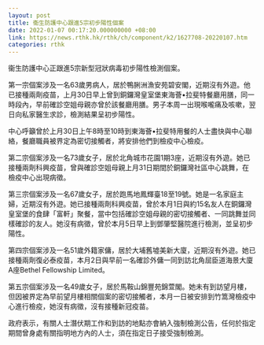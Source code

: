 ```yaml
---
layout: post
title: 衞生防護中心跟進5宗初步陽性個案
date: 2022-01-07 00:17:20.000000000 +08:00
link: https://news.rthk.hk/rthk/ch/component/k2/1627708-20220107.htm
categories: rthk
---
```


衞生防護中心正跟進5宗新型冠狀病毒初步陽性檢測個案。

第一宗個案涉及一名63歲男病人，居於鴨脷洲漁安苑碧安閣，近期沒有外遊。他已接種兩劑疫苗，上月30日早上曾到銅鑼灣皇室堡東海薈•拉斐特餐廳用膳，同一時段內，早前確診空姐母親亦曾於該餐廳用膳。男子本周一出現喉嚨痛及咳嗽，翌日向私家醫生求診，檢測結果呈初步陽性。

中心呼籲曾於上月30日上午8時至10時到東海薈•拉斐特用餐的人士盡快與中心聯絡，餐廳職員被界定為密切接觸者，將安排他們到檢疫中心檢疫。

第二宗個案涉及一名73歲女子，居於北角城市花園1期3座，近期沒有外遊。她已接種兩劑科興疫苗，曾與確診空姐母親上月31日期間於銅鑼灣社區中心跳舞，在檢疫中心出現病徵。

第三宗個案涉及一名67歲女子，居於跑馬地鳳輝臺18至19號。她是一名家庭主婦，近期沒有外遊。她已接種兩劑科興疫苗，曾於本月1日與約15名友人在銅鑼灣皇室堡的食肆「富軒」聚餐，當中包括確診空姐母親的密切接觸者、一同跳舞並同樣確診的友人。她沒有病徵，曾於本月5日早上到鄧肇堅醫院進行檢測，並呈初步陽性。

第四宗個案涉及一名51歲外籍家傭，居於大埔舊墟美新大廈，近期沒有外遊。她已接種兩劑復必泰疫苗，本月2日與早前一名確診外傭一同到訪北角屈臣道海景大廈A座Bethel Fellowship Limited。

第五宗個案涉及一名49歲女子，居於馬鞍山錦豐苑錦萱閣。她未有到訪望月樓，但因被界定為早前望月樓相關個案的密切接觸者，本月一日被安排到竹篙灣檢疫中心進行檢疫，她沒有病徵，沒有接種新冠疫苗。

政府表示，有關人士潛伏期工作和到訪的地點亦會納入強制檢測公告，任何於指定期間曾身處有關指明地方內的人士，須在指定日子接受強制檢測。
